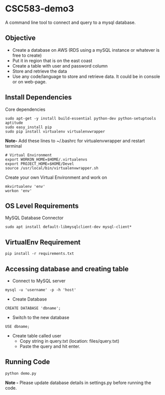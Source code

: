 # CSC583-demo3
A command line tool to connect and query to a mysql database.

## Objective

+ Create a database on AWS (RDS using a mySQL instance or whatever is free to create)
+ Put it in region that is on the east coast
+ Create a table with user and password column
+ Store and retrieve the data 
+ Use any code/language to store and retrieve data. It could be in console or on web-page.

## Install Dependencies
Core dependencies
```
sudo apt-get -y install build-essential python-dev python-setuptools aptitude
sudo easy_install pip
sudo pip install virtualenv virtualenvwrapper
```
**Note-** Add these lines to ~/.bashrc for virtualenvwrapper and restart terminal
```
# Virtual Environment
export WORKON_HOME=$HOME/.virtualenvs
export PROJECT_HOME=$HOME/Devel
source /usr/local/bin/virtualenvwrapper.sh
```

Create your own Virtual Environment and work on
```
mkvirtualenv 'env'
workon 'env'
```

## OS Level Requirements 
MySQL Database Connector
```
sudo apt install default-libmysqlclient-dev mysql-client*
```

## VirtualEnv Requirement
```
pip install -r requirements.txt
```

## Accessing database and creating table

+ Connect to MySQL server
```
mysql -u 'username' -p -h 'host'
```
+ Create Database
```
CREATE DATABASE 'dbname';
```
+ Switch to the new database
```
USE dbname;
```
+ Create table called user
    + Copy string in query.txt (location: files/query.txt)
    + Paste the query and hit enter.

## Running Code
```
python demo.py
```
**Note -** Please update database details in settings.py before running the code.